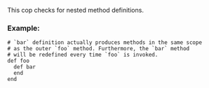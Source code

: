 This cop checks for nested method definitions.

### Example:
    # `bar` definition actually produces methods in the same scope
    # as the outer `foo` method. Furthermore, the `bar` method
    # will be redefined every time `foo` is invoked.
    def foo
      def bar
      end
    end
